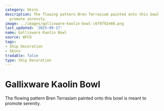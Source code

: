 ```yaml
---
category: Skins
description: The flowing pattern Bren Terrasiam painted onto this bowl is meant to
  promote serenity.
image: ../images/gallixware-kaolin-bowl-c6f8f92e60.png
last_updated: '2025-09-17'
name: Gallixware Kaolin Bowl
source: WFCD
tags:
- Ship Decoration
- Skins
tradable: false
type: Ship Decoration
---
```


# Gallixware Kaolin Bowl

The flowing pattern Bren Terrasiam painted onto this bowl is meant to promote serenity.

